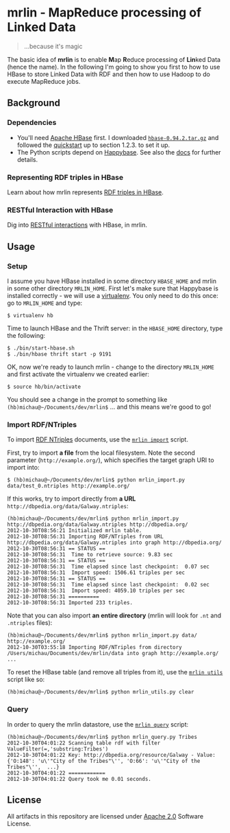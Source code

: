 # mrlin - MapReduce processing of Linked Data

> ...because it's magic

The basic idea of **mrlin** is to enable **M**ap **R**educe processing of **Lin**ked Data (hence the name). In the following I'm going to show you first to how to use HBase to store Linked Data with RDF and then how to use Hadoop to do execute MapReduce jobs.

## Background

### Dependencies

* You'll need [Apache HBase](http://hbase.apache.org/) first. I downloaded [`hbase-0.94.2.tar.gz`](http://ftp.heanet.ie/mirrors/www.apache.org/dist/hbase/stable/hbase-0.94.2.tar.gz) and followed the [quickstart](http://hbase.apache.org/book/quickstart.html) up to section 1.2.3. to set it up.
* The Python scripts depend on [Happybase](https://github.com/wbolster/happybase). See also the [docs](http://happybase.readthedocs.org/en/latest/index.html) for further details.

### Representing RDF triples in HBase
Learn about how mrlin represents [RDF triples in HBase](https://github.com/mhausenblas/mrlin/wiki/RDF-in-HBase).

### RESTful Interaction with HBase
Dig into [RESTful interactions](https://github.com/mhausenblas/mrlin/wiki/RESTful-interaction) with HBase, in mrlin.

## Usage

### Setup
I assume you have HBase installed in some directory `HBASE_HOME` and mrlin in some other directory `MRLIN_HOME`. First let's make sure that Happybase is installed correctly - we will use a [virtualenv](http://pypi.python.org/pypi/virtualenv "virtualenv 1.8.2 : Python Package Index"). You only need to do this once: go to `MRLIN_HOME` and type:

	$ virtualenv hb

Time to launch HBase and the Thrift server: in the `HBASE_HOME` directory, type the following:

	$ ./bin/start-hbase.sh 
	$ ./bin/hbase thrift start -p 9191

OK, now we're ready to launch mrlin - change to the directory `MRLIN_HOME` and first activate the virtualenv we created earlier:

	$ source hb/bin/activate

You should see a change in the prompt to something like `(hb)michau@~/Documents/dev/mrlin$` ... and this means we're good to go!

### Import RDF/NTriples
To import  [RDF NTriples](http://www.w3.org/TR/rdf-testcases/#ntriples) documents, use the [`mrlin import`](https://raw.github.com/mhausenblas/mrlin/master/mrlin_import.py) script.

First, try to import **a file** from the local filesystem. Note the second parameter (`http://example.org/`), which specifies the target graph URI to import into:

	$ (hb)michau@~/Documents/dev/mrlin$ python mrlin_import.py data/test_0.ntriples http://example.org/

If this works, try to import directly from **a URL** `http://dbpedia.org/data/Galway.ntriples`:

	(hb)michau@~/Documents/dev/mrlin$ python mrlin_import.py http://dbpedia.org/data/Galway.ntriples http://dbpedia.org/
	2012-10-30T08:56:21 Initialized mrlin table.
	2012-10-30T08:56:31 Importing RDF/NTriples from URL http://dbpedia.org/data/Galway.ntriples into graph http://dbpedia.org/
	2012-10-30T08:56:31 == STATUS ==
	2012-10-30T08:56:31  Time to retrieve source: 9.83 sec
	2012-10-30T08:56:31 == STATUS ==
	2012-10-30T08:56:31  Time elapsed since last checkpoint:  0.07 sec
	2012-10-30T08:56:31  Import speed: 1506.61 triples per sec
	2012-10-30T08:56:31 == STATUS ==
	2012-10-30T08:56:31  Time elapsed since last checkpoint:  0.02 sec
	2012-10-30T08:56:31  Import speed: 4059.10 triples per sec
	2012-10-30T08:56:31 ==========
	2012-10-30T08:56:31 Imported 233 triples.

Note that you can also import **an entire directory** (mrlin will look for `.nt` and `.ntriples` files):
	
	(hb)michau@~/Documents/dev/mrlin$ python mrlin_import.py data/ http://example.org/
	2012-10-30T03:55:18 Importing RDF/NTriples from directory /Users/michau/Documents/dev/mrlin/data into graph http://example.org/
	...
	
To reset the HBase table (and remove all triples from it), use the [`mrlin utils`](https://raw.github.com/mhausenblas/mrlin/master/mrlin_utils.py) script like so:

	(hb)michau@~/Documents/dev/mrlin$ python mrlin_utils.py clear

### Query
In order to query the mrlin datastore, use the [`mrlin query`](https://raw.github.com/mhausenblas/mrlin/master/mrlin_query.py) script:

	(hb)michau@~/Documents/dev/mrlin$ python mrlin_query.py Tribes
	2012-10-30T04:01:22 Scanning table rdf with filter ValueFilter(=,'substring:Tribes')
	2012-10-30T04:01:22 Key: http://dbpedia.org/resource/Galway - Value: {'O:148': 'u\'"City of the Tribes"\'', 'O:66': 'u\'"City of the Tribes"\'',  ...}
	2012-10-30T04:01:22 ============
	2012-10-30T04:01:22 Query took me 0.01 seconds.

## License

All artifacts in this repository are licensed under [Apache 2.0](http://www.apache.org/licenses/LICENSE-2.0.html) Software License.